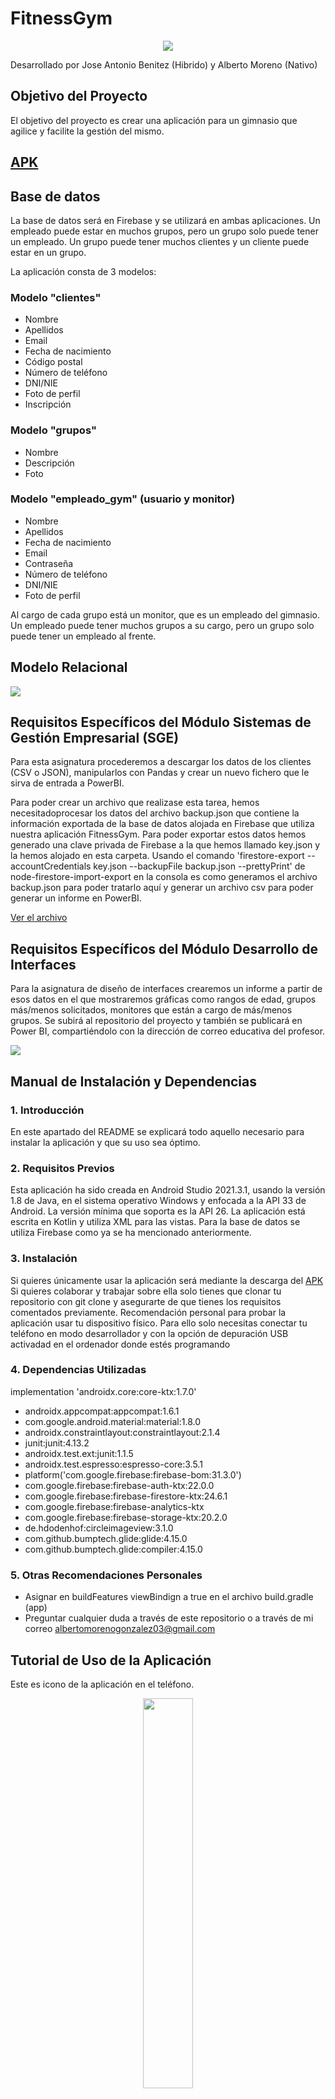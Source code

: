 # FitnessGym

<p align="center">
 <img src="http://drive.google.com/uc?export=view&id=1z4ASt_DywpE8ZdOw1pL5ddVmi1d9Syxh">
</p>
 
Desarrollado por Jose Antonio Benitez (Hibrido) y Alberto Moreno (Nativo)

## Objetivo del Proyecto
El objetivo del proyecto es crear una aplicación para un gimnasio que agilice y facilite la gestión del mismo.

## [APK](https://github.com/albertomorenogonzalez/FitnessGym/blob/main/app-debug.apk)

## Base de datos
La base de datos será en Firebase y se utilizará en ambas aplicaciones. Un empleado puede estar en muchos grupos, pero un grupo solo puede tener un empleado. Un grupo puede tener muchos clientes y un cliente puede estar en un grupo.

La aplicación consta de 3 modelos:

### Modelo "clientes"
- Nombre
- Apellidos
- Email
- Fecha de nacimiento
- Código postal
- Número de teléfono
- DNI/NIE
- Foto de perfil
- Inscripción

### Modelo "grupos"
- Nombre
- Descripción
- Foto

### Modelo "empleado_gym" (usuario y monitor)
- Nombre
- Apellidos
- Fecha de nacimiento
- Email
- Contraseña
- Número de teléfono
- DNI/NIE
- Foto de perfil

Al cargo de cada grupo está un monitor, que es un empleado del gimnasio. Un empleado puede tener muchos grupos a su cargo, pero un grupo solo puede tener un empleado al frente.

## Modelo Relacional
![](http://drive.google.com/uc?export=view&id=1eh7wx4V_9hpIglzhcW6GDkvTwc0yYqxg) 

## Requisitos Específicos del Módulo Sistemas de Gestión Empresarial (SGE)
Para esta asignatura procederemos a descargar los datos de los clientes (CSV o JSON), manipularlos con Pandas y crear un nuevo fichero que le sirva de entrada a PowerBI.

Para poder crear un archivo que realizase esta tarea, hemos necesitadoprocesar los datos del archivo backup.json que contiene la información exportada de la base de datos
alojada en Firebase que utiliza nuestra aplicación FitnessGym. Para poder exportar estos datos hemos generado una clave privada
de Firebase a la que hemos llamado key.json y la hemos alojado en esta carpeta. Usando el comando 
    'firestore-export --accountCredentials key.json --backupFile backup.json --prettyPrint'
de node-firestore-import-export en la consola es como generamos el archivo backup.json para poder tratarlo aquí y generar un archivo csv
para poder generar un informe en PowerBI.

[Ver el archivo](pandas+powerbi/csv_converter.py)

## Requisitos Específicos del Módulo Desarrollo de Interfaces
Para la asignatura de diseño de interfaces crearemos un informe a partir de esos datos en el que mostraremos gráficas como rangos de edad, grupos más/menos solicitados, monitores que están a cargo de más/menos grupos. Se subirá al repositorio del proyecto y también se publicará en Power BI, compartiéndolo con la dirección de correo educativa del profesor.

![](https://github.com/jbenrui/fitness-gym/blob/master/Imagenes/PBI.png)

## Manual de Instalación y Dependencias
### 1. Introducción
En este apartado del README se explicará todo aquello necesario para instalar la aplicación y que su uso sea óptimo. 
### 2. Requisitos Previos
Esta aplicación ha sido creada en Android Studio 2021.3.1, usando la versión 1.8 de Java, en el sistema operativo Windows y enfocada a la API 33 de Android. La versión mínima que soporta es la API 26. La aplicación está escrita en Kotlin y utiliza XML para las vistas. Para la base de datos se utiliza Firebase como ya se ha mencionado anteriormente.
### 3. Instalación
Si quieres únicamente usar la aplicación será mediante la descarga del [APK](https://github.com/albertomorenogonzalez/FitnessGym/blob/main/app-debug.apk) 
Si quieres colaborar y trabajar sobre ella solo tienes que clonar tu repositorio con git clone y asegurarte de que tienes los requisitos comentados previamente. Recomendación personal para probar la aplicación usar tu dispositivo físico. Para ello solo necesitas conectar tu teléfono en modo desarrollador y con la opción de depuración USB activadad en el ordenador donde estés programando 
### 4. Dependencias Utilizadas
implementation 'androidx.core:core-ktx:1.7.0'
- androidx.appcompat:appcompat:1.6.1
- com.google.android.material:material:1.8.0
- androidx.constraintlayout:constraintlayout:2.1.4
- junit:junit:4.13.2
- androidx.test.ext:junit:1.1.5
- androidx.test.espresso:espresso-core:3.5.1
- platform('com.google.firebase:firebase-bom:31.3.0')
- com.google.firebase:firebase-auth-ktx:22.0.0
- com.google.firebase:firebase-firestore-ktx:24.6.1
- com.google.firebase:firebase-analytics-ktx
- com.google.firebase:firebase-storage-ktx:20.2.0
- de.hdodenhof:circleimageview:3.1.0
- com.github.bumptech.glide:glide:4.15.0
- com.github.bumptech.glide:compiler:4.15.0
### 5. Otras Recomendaciones Personales
- Asignar en  buildFeatures viewBindign a true en el archivo build.gradle (app)
- Preguntar cualquier duda a través de este repositorio o a través de mi correo albertomorenogonzalez03@gmail.com

## Tutorial de Uso de la Aplicación

Este es icono de la aplicación en el teléfono.

<p align="center">
 <img src="http://drive.google.com/uc?export=view&id=1NkJtW-BiciO2XjVbceO4QqXtBpn53-Y6" width="40%">
</p>

Al clickar nos aparecerá lo siguiente:

<p align="center">
 <img src="http://drive.google.com/uc?export=view&id=15XoHJChh6kBcsG9RDVwHjNpEnCjo1Lpi" width="40%">
</p>

Démosle primero al botón de Registrarse. Al completar el registro en el que el único campo no obligatorio es la foto, volveremos a la actividad del login pero con nuestros datos en los campos de entrada. Solo tendremos que darle a "Iniciar"

<p align="center">
 <img src="http://drive.google.com/uc?export=view&id=1PBpMaM95_4h2d7mv-X9-xi4PtexIIFDS" width="40%">
 <img src="http://drive.google.com/uc?export=view&id=1lK8EQCuoqCMlhZHww1iDLVkSTXUhCQG3" width="40%">
</p>

Nos aparece la actividad principal, desde donde podremos navegar a las distintas partes de la aplicación. En este momento podemos desplegar el side menu o hacer una pulsación larga para ver más opciones:

<p align="center">
 <img src="http://drive.google.com/uc?export=view&id=1eGp-Aubq0tVxLcQ8lsN_4-eW5Sxs2FAv" width="30%">
 <img src="http://drive.google.com/uc?export=view&id=1DrJWciYu6av8PHYRqk4Jnx8TcC1rOYX5" width="30%">
 <img src="http://drive.google.com/uc?export=view&id=1xYpNQIaG-Iz5zQM5IpqZXEUZZfOIfQbX" width="30%">
</p>

En la pestaña de clientes podremos añadir un nuevo cliente, editarlo, ver sus datos, eliminarlo, asignarlo a un grupo, cambiarlo de grupo o quitarlo de un grupo.

En la pestaña de grupos podremos añadir un nuevo grupo, ver todos sus datos, editarlo, eliminar y ver los clientes pertenecientes a ese grupo.

En la pestaña de instructores podremos ver los instructores, monitores y empleados y ver sus datos.

En la pestaña de perfil, a la que podremos acceder tanto desde su entrada en el side menu como clickando en nuestra foto de perfil, y ahi podremos ver nuestros datos, editarlos, eliminar nuestro usuario e ir a opciones.

En la pestaña de opciones podremos cambiar el idioma de nuestra aplicación. Al confirmar, apareceremos de nuevo en la pestaña de inicio con el idioma de la aplicación completa cambiado.

## [Presentación](https://github.com/albertomorenogonzalez/FitnessGym/blob/main/Presentacion.pdf)

## [Trello](https://trello.com/b/bwXyty7u/fitnessgym)
Este proyecto utiliza Trello para la gestión de las tareas a realizar 

## [Anteproyecto en Figma](https://www.figma.com/file/kvU6qBh4NmjaGoooBiBPvJ/Anteproyecto-Fitness-Gym?node-id=0%3A1&t=e7FTqe0I8Yq6Mbhf-1)

## [Vídeo Checkout 05/05/2023](https://www.youtube.com/watch?v=go-7G-VvBFE)

## [Vídeo de la Aplicación final - 16/06/2023](https://www.youtube.com/watch?v=HKwuIjwBsKQ)

## Histórico del Proyecto (por commits principales)

 - [First Commit of the Project. Functional log in added - 13/04/2023](https://github.com/albertomorenogonzalez/FitnessGym/commit/78507842a6f12c3de6e2473f1c60cdfd34f60752)
 
 Añadido el login, maquetado y funcional. Añadidos también archivos multimedia. Conexión con firebase.
 
 
 - [Functional Register function (only email and password) - 04/05/2023](https://github.com/albertomorenogonzalez/FitnessGym/commit/73a034016e88b3bc3bf0049c7352fe404ceea6bf)
 
 Añadido register maquetado y funcional, aunque solo se utilizan para el registro en firebase el email y la contraseña. Añadidos archivos de recursos multimedia y correciones menores.
 
 
 - [Navigation added. Side Menu and Fragment Views - 07/05/2023](https://github.com/albertomorenogonzalez/FitnessGym/commit/5cdb7d0a8dac8e8595a36adf9c47b6c910ca6474)
    
 Añadida la navegación de la aplicación una vez realizado el log in. Esta navegación es posible gracias a un side menu.
 
 
 - [Improved App Navigation and Registration of Users - 06/06/2023](https://github.com/albertomorenogonzalez/FitnessGym/commit/5db6430e00f3fde38793fa66558518053a462897)

Ahora la navegación dentro de la aplicación es más fluida, el título en la action bar cambia correctamente tanto si vas hacia otro fragmento como si vuelves después de haber estado en otro. Tanto en la Login Activity como en la MainActivity en el caso de que se encuentre en el fragmento inicial al salir de la aplicación pulsando el back button aparecerá un diálogo que te preguntará si quieres seguir o no en la aplicación.
Ahora al registrar un usuario todos los campos necesarios para que pueda ser registrado son guardados en una colección de firebase. Una vez realizado el registro se volverá a la LoginActivity con el email y la contraseña del usuario recién registrado en los campos de entrada para que este solo tenga que darle a iniciar sesión. En la cabecera del menú lateral se mostrará su foto de perfil si tiene y su nombre. 
Problemas: Al subir una foto proveniente directamente de la galería ocurre un error aún por solucionar. Con las fotos hechas con la camara esto no sucede


- [Profile Functionality Completed - 09/06/2023](https://github.com/albertomorenogonzalez/FitnessGym/commit/73e9001bcd111568fbf6e8b45cd7b0c6e653b4b3)

Al entrar en el ProfileFragment se pueden ver todos los datos del usuario activo, y se puede tanto eliminar el usuario como editar los datos. 
El problema con las imágenes de galería en la RegisterActivity aún no está solucionado, pero en EditProfileActivity no hay ningún problema.


- [Application Functionality Completed - 16/06/2023](https://github.com/albertomorenogonzalez/FitnessGym/commit/e7d51a451573292125812f7518ff2774ff165070)

Aplicación compleatada. Todas las vistas se muestran, navegación entre las distintas partes de la aplicación óptima. CRUDs completados. Cambio de lenguage de la aplicación funcional. No ha sido posible implementar el cambio de tema y por eso se muestra un texto que indica que aún no se puede

Aplicación comentada (en inglés) y APK subida. Arreglados todos los problemas excepto el de la galería en el RegisterActivity
